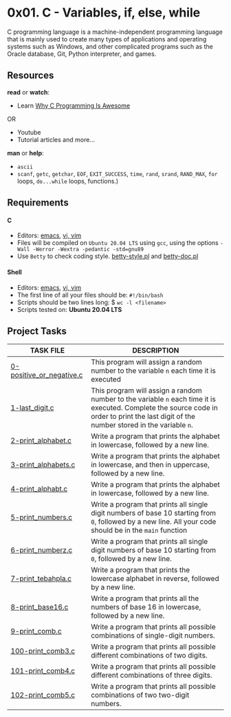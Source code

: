 
# 0x01. C - Variables, if, else, while

C programming language is a machine-independent programming language that is mainly used to create many types of applications and operating systems such as Windows, and other complicated programs such as the Oracle database, Git, Python interpreter, and games.

## Resources

__read__ or __watch__:

- Learn [Why C Programming Is Awesome](https://intranet.alxswe.com/rltoken/WYdE1novaWa0yt5fzGvLBw)

OR  

- Youtube 
- Tutorial articles and more...

__man__ or __help__:

- `ascii`
- `scanf`, `getc`, `getchar`, `EOF`, `EXIT_SUCCESS`, `time`, `rand`, `srand`, `RAND_MAX`, `for` loops, `do...while` loops, functions.)

## Requirements

#### C

- Editors: [emacs](https://www.gnu.org/software/emacs/), [vi, vim](https://www.vim.org/)
- Files will be compiled on `Ubuntu 20.04 LTS` using `gcc`, using the options `-Wall -Werror -Wextra -pedantic -std=gnu89`
- Use `Betty` to check coding style. [betty-style.pl](https://github.com/holbertonschool/Betty/blob/master/betty-style.pl) and [betty-doc.pl](https://github.com/holbertonschool/Betty/blob/master/betty-doc.pl)

#### Shell

- Editors: [emacs](https://www.gnu.org/software/emacs/), [vi, vim](https://www.vim.org/)
- The first line of all your files should be: `#!/bin/bash`
- Scripts should be two lines long: $ `wc -l <filename>`
- Scripts tested on: __Ubuntu 20.04 LTS__

## Project Tasks

| TASK FILE                      | DESCRIPTION      | 
|  -----------                   |  -----------     |
|[0-positive_or_negative.c](https://github.com/lebogangolifant/alx-low_level_programming/blob/master/0x01-variables_if_else_while/0-positive_or_negative.c)|This program will assign a random number to the variable `n` each time it is executed|
|[1-last_digit.c](https://github.com/lebogangolifant/alx-low_level_programming/blob/master/0x01-variables_if_else_while/1-last_digit.c)|This program will assign a random number to the variable `n` each time it is executed. Complete the source code in order to print the last digit of the number stored in the variable `n`.|
|[2-print_alphabet.c](https://github.com/lebogangolifant/alx-low_level_programming/blob/master/0x01-variables_if_else_while/2-print_alphabet.c)|Write a program that prints the alphabet in lowercase, followed by a new line.|
|[3-print_alphabets.c](https://github.com/lebogangolifant/alx-low_level_programming/blob/master/0x01-variables_if_else_while/3-print_alphabets.c)|Write a program that prints the alphabet in lowercase, and then in uppercase, followed by a new line.|
|[4-print_alphabt.c](https://github.com/lebogangolifant/alx-low_level_programming/blob/master/0x01-variables_if_else_while/4-print_alphabt.c)|Write a program that prints the alphabet in lowercase, followed by a new line.|
|[5-print_numbers.c](https://github.com/lebogangolifant/alx-low_level_programming/blob/master/0x01-variables_if_else_while/5-print_numbers.c)|Write a program that prints all single digit numbers of base 10 starting from `0`, followed by a new line. All your code should be in the `main` function|
|[6-print_numberz.c](https://github.com/lebogangolifant/alx-low_level_programming/blob/master/0x01-variables_if_else_while/6-print_numberz.c)|Write a program that prints all single digit numbers of base 10 starting from `0`, followed by a new line.|
|[7-print_tebahpla.c](https://github.com/lebogangolifant/alx-low_level_programming/blob/master/0x01-variables_if_else_while/7-print_tebahpla.c)|Write a program that prints the lowercase alphabet in reverse, followed by a new line.|
|[8-print_base16.c](https://github.com/lebogangolifant/alx-low_level_programming/blob/master/0x01-variables_if_else_while/8-print_base16.c)|Write a program that prints all the numbers of base 16 in lowercase, followed by a new line.|
|[9-print_comb.c](https://github.com/lebogangolifant/alx-low_level_programming/blob/master/0x01-variables_if_else_while/9-print_comb.c)|Write a program that prints all possible combinations of single-digit numbers.|
|[100-print_comb3.c](https://github.com/lebogangolifant/alx-low_level_programming/blob/master/0x01-variables_if_else_while/100-print_comb3.c)|Write a program that prints all possible different combinations of two digits.|
|[101-print_comb4.c](https://github.com/lebogangolifant/alx-low_level_programming/blob/master/0x01-variables_if_else_while/101-print_comb4.c)|Write a program that prints all possible different combinations of three digits.|
|[102-print_comb5.c](https://github.com/lebogangolifant/alx-low_level_programming/blob/master/0x01-variables_if_else_while/102-print_comb5.c)|Write a program that prints all possible combinations of two two-digit numbers.|











